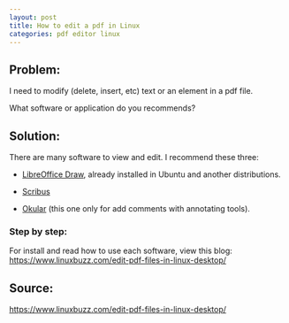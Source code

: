 ```yaml
---
layout: post
title: How to edit a pdf in Linux
categories: pdf editor linux
---
```


## Problem:

I need to modify (delete, insert, etc) text or an element in a pdf file.

What software or application do you recommends?

## Solution:
There are many software to view and edit. I recommend these three:  
- [LibreOffice Draw](https://www.libreofficehelp.com/create-your-first-drawing-using-libreoffice-draw/),  already installed in Ubuntu and another distributions.

- [Scribus](https://www.scribus.net/)

- [Okular](https://en.wikipedia.org/wiki/Okular) (this one only for add comments with annotating tools).

### Step by step:

For install and read how to use each software, view this blog:  
<https://www.linuxbuzz.com/edit-pdf-files-in-linux-desktop/>


## Source:

<https://www.linuxbuzz.com/edit-pdf-files-in-linux-desktop/>
